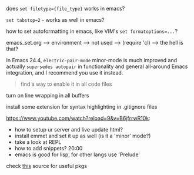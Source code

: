 does `set filetype={file_type}` works in emacs?

`set tabstop=2` - works as well in emacs?

how to set autoformatting in emacs, like VIM's `set formatoptions=...`?

emacs_set.org --> environment --> not used --> (require 'cl) --> the hell is that?

In Emacs 24.4, `electric-pair-mode` minor-mode is much improved and
actually `supersedes autopair` in functionality and general all-around
Emacs integration, and I recommend you use it instead.

> find a way to enable it in all code files

turn on line wrapping in all buffers

install some extension for syntax highlighting in .gitignore files

https://www.youtube.com/watch?reload=9&v=B6jfrrwR10k:

- how to setup ur server and live update html?
- install emmet and set it up as well (is it a 'minor' mode?)
- take a look at REPL
- how to add snippets? 20:00
- emacs is good for lisp, for other langs use 'Prelude'

check [this](https://github.com/emacs-tw/awesome-emacs) source for useful pkgs
